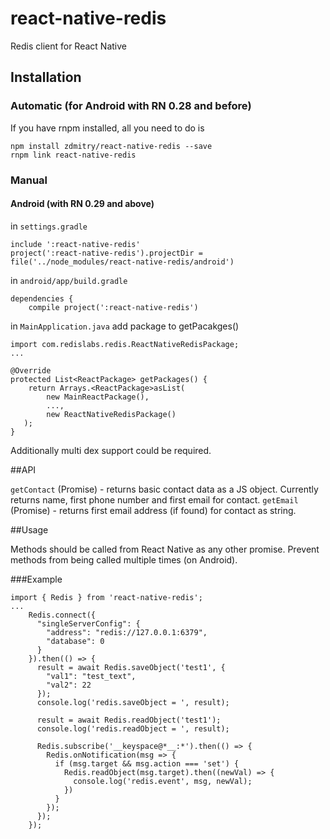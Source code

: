 # react-native-redis
Redis client for React Native

## Installation

### Automatic (for Android with RN 0.28 and before)

If you have rnpm installed, all you need to do is

```
npm install zdmitry/react-native-redis --save
rnpm link react-native-redis
```


### Manual

#### Android (with RN 0.29 and above)
in `settings.gradle`

```
include ':react-native-redis'
project(':react-native-redis').projectDir = file('../node_modules/react-native-redis/android')
```

in `android/app/build.gradle`

```
dependencies {
    compile project(':react-native-redis')
```

in `MainApplication.java`
add package to getPacakges()

```
import com.redislabs.redis.ReactNativeRedisPackage;
...

@Override
protected List<ReactPackage> getPackages() {
    return Arrays.<ReactPackage>asList(
        new MainReactPackage(),
        ...,
        new ReactNativeRedisPackage()
   );
}
```

Additionally multi dex support could be required.


##API

`getContact` (Promise) - returns basic contact data as a JS object.  Currently returns name, first phone number and first email for contact.
`getEmail` (Promise) - returns first email address (if found) for contact as string.


##Usage

Methods should be called from React Native as any other promise.
Prevent methods from being called multiple times (on Android).

###Example

```
import { Redis } from 'react-native-redis';
...
    Redis.connect({
      "singleServerConfig": {
        "address": "redis://127.0.0.1:6379",
        "database": 0
      }
    }).then(() => {
      result = await Redis.saveObject('test1', {
        "val1": "test_text",
        "val2": 22
      });
      console.log('redis.saveObject = ', result);

      result = await Redis.readObject('test1');
      console.log('redis.readObject = ', result);

      Redis.subscribe('__keyspace@*__:*').then(() => {
        Redis.onNotification(msg => {
          if (msg.target && msg.action === 'set') {
            Redis.readObject(msg.target).then((newVal) => {
              console.log('redis.event', msg, newVal);
            })
          }
        });
      });
    });
```
